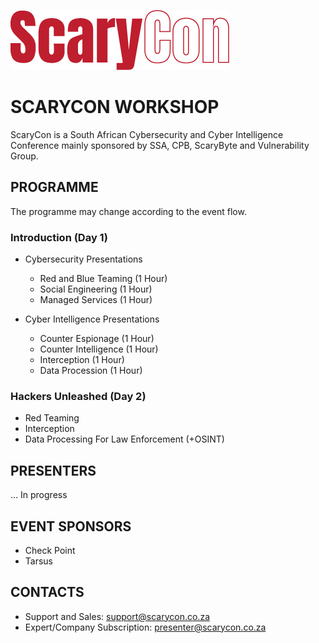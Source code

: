 ![Logo](Assets/scarycon-logo-rep.png)

# SCARYCON WORKSHOP

ScaryCon is a South African Cybersecurity and Cyber Intelligence Conference mainly sponsored by SSA, CPB, ScaryByte and Vulnerability Group.

## PROGRAMME

The programme may change according to the event flow.

### Introduction (Day 1)

- Cybersecurity Presentations
  - Red and Blue Teaming (1 Hour)
  - Social Engineering (1 Hour)
  - Managed Services (1 Hour)


- Cyber Intelligence Presentations
  - Counter Espionage (1 Hour)
  - Counter Intelligence (1 Hour)
  - Interception (1 Hour)
  - Data Procession (1 Hour)

###  Hackers Unleashed (Day 2)

- Red Teaming
- Interception
- Data Processing For Law Enforcement (+OSINT)

## PRESENTERS

... In progress

## EVENT SPONSORS

- Check Point
- Tarsus

## CONTACTS

- Support and Sales: support@scarycon.co.za
- Expert/Company Subscription: presenter@scarycon.co.za
